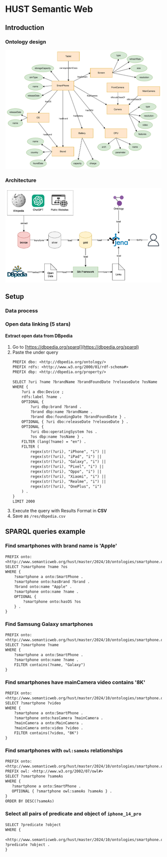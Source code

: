# HUST Semantic Web

## Introduction

### Ontology design

![](./docs/ontology.drawio.svg)

### Architecture

![](./docs/arch.drawio.png)

## Setup

### Data process

### Open data linking (5 stars)

#### Extract open data from DBpedia

1. Go to [https://dbpedia.org/sparql](https://dbpedia.org/sparql)
2. Paste the under query
    ```sparql
    PREFIX dbo: <http://dbpedia.org/ontology/>
    PREFIX rdfs: <http://www.w3.org/2000/01/rdf-schema#>
    PREFIX dbp: <http://dbpedia.org/property/>

    SELECT ?uri ?name ?brandName ?brandFoundDate ?releaseDate ?osName
    WHERE {
        ?uri a dbo:Device ;
        rdfs:label ?name .
        OPTIONAL {
            ?uri dbp:brand ?brand .
            ?brand dbp:name ?brandName .
            ?brand dbo:foundingDate ?brandFoundDate } .
        OPTIONAL { ?uri dbo:releaseDate ?releaseDate } .
        OPTIONAL {
            ?uri dbo:operatingSystem ?os .
            ?os dbp:name ?osName } .
        FILTER (lang(?name) = "en") .
        FILTER (
            regex(str(?uri), "iPhone", "i") || 
            regex(str(?uri), "iPad", "i") || 
            regex(str(?uri), "Galaxy", "i") || 
            regex(str(?uri), "Pixel", "i") ||
            regex(str(?uri), "Oppo", "i") || 
            regex(str(?uri), "Xiaomi", "i") ||
            regex(str(?uri), "Realme", "i") ||
            regex(str(?uri), "OnePlus", "i")
        ) .
    }
    LIMIT 2000
    ```
3. Execute the query with Results Format in **CSV**
4. Save as ```/res/dbpedia.csv```

## SPARQL queries example

### Find smartphones with brand name is 'Apple'

```sparql
PREFIX onto: <http://www.semanticweb.org/hust/master/2024/10/ontologies/smartphone.owl#>
SELECT ?smartphone ?name ?os
WHERE {
    ?smartphone a onto:SmartPhone .
    ?smartphone onto:hasBrand ?brand .
    ?brand onto:name "Apple" .
    ?smartphone onto:name ?name .
    OPTIONAL {
        ?smartphone onto:hasOS ?os
    } .
}
```

### Find Samsung Galaxy smartphones

```sparql
PREFIX onto: <http://www.semanticweb.org/hust/master/2024/10/ontologies/smartphone.owl#>
SELECT ?smartphone ?name
WHERE {
    ?smartphone a onto:SmartPhone .
    ?smartphone onto:name ?name .
    FILTER contains(?name, "Galaxy")
}
```

### Find smartphones have mainCamera video contains '8K'

```sparql
PREFIX onto: <http://www.semanticweb.org/hust/master/2024/10/ontologies/smartphone.owl#>
SELECT ?smartphone ?video
WHERE {
    ?smartphone a onto:SmartPhone .
    ?smartphone onto:hasCamera ?mainCamera .
    ?mainCamera a onto:MainCamera .
    ?mainCamera onto:video ?video .
    FILTER contains(?video, "8K")
}
```

### Find smartphones with ```owl:sameAs``` relationships

```sparql
PREFIX onto: <http://www.semanticweb.org/hust/master/2024/10/ontologies/smartphone.owl#>
PREFIX owl: <http://www.w3.org/2002/07/owl#>
SELECT ?smartphone ?sameAs
WHERE {
   ?smartphone a onto:SmartPhone .
   OPTIONAL { ?smartphone owl:sameAs ?sameAs } .
}
ORDER BY DESC(?sameAs)
```

### Select all pairs of predicate and object of ```iphone_14_pro```

```sparql
SELECT ?predicate ?object
WHERE {
  <http://www.semanticweb.org/hust/master/2024/10/ontologies/smartphone.owl#iphone_14_pro> ?predicate ?object .
}
```